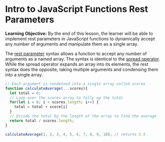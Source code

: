 <h1>
  <span class="headline">Intro to JavaScript Functions</span>
  <span class="subhead">Rest Parameters</span>
</h1>

**Learning Objective:** By the end of this lesson, the learner will be able to implement rest parameters in JavaScript functions to dynamically accept any number of arguments and manipulate them as a single array.

The [rest parameter](https://developer.mozilla.org/en-US/docs/Web/JavaScript/Reference/Functions/rest_parameters) syntax allows a function to accept any number of arguments as a named array. The syntax is identical to the [spread operator](https://developer.mozilla.org/en-US/docs/Web/JavaScript/Reference/Operators/Spread_syntax). While the spread operator expands an array into its elements, the rest syntax does the opposite, taking multiple arguments and condensing them into a single array.

```javascript
// Each argument is condensed into a single array called scores
function calculateAverage(...scores){
  let total = 0;
  // Loop over the scores array to tally up the total
  for(let i = 0; i < scores.length; i++) {
    total = total + score[i]
  }
  // Divide the total by the length of the array to find the average
  return total / scores.length;
}

calculateAverage(1, 2, 3, 4, 5, 6, 7, 8, 9, 10); // returns 5.5
```
